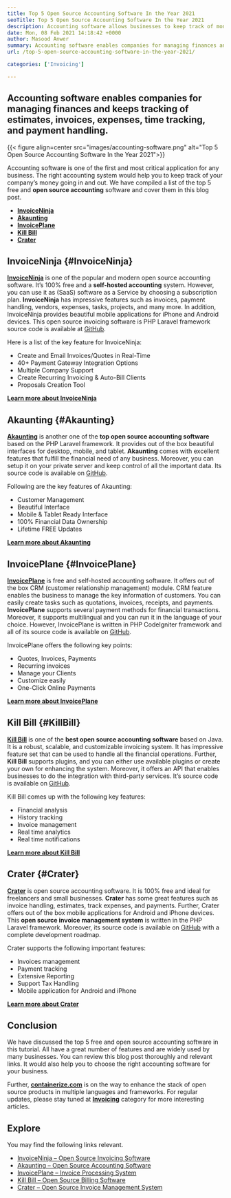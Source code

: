 ```yaml
---
title: Top 5 Open Source Accounting Software In the Year 2021
seoTitle: Top 5 Open Source Accounting Software In the Year 2021
description: Accounting software allows businesses to keep track of money coming in and out. Choose the right invoicing software and hold a tight grip on finances.
date: Mon, 08 Feb 2021 14:18:42 +0000
author: Masood Anwer
summary: Accounting software enables companies for managing finances and keeps tracking of estimates, invoices, expenses, time tracking, and payment handling.
url: /top-5-open-source-accounting-software-in-the-year-2021/

categories: ['Invoicing']

---
```

## Accounting software enables companies for managing finances and keeps tracking of estimates, invoices, expenses, time tracking, and payment handling.

{{< figure align=center src="images/accounting-software.png" alt="Top 5 Open Source Accounting Software In the Year 2021">}}  

Accounting software is one of the first and most critical application for any business. The right accounting system would help you to keep track of your company’s money going in and out. We have compiled a list of the top 5 free and **open source accounting** software and cover them in this blog post.

  * [**InvoiceNinja**][1]
  * [**Akaunting**][2]
  * [**InvoicePlane**][3]
  * [**Kill Bill**][4]
  * [**Crater**][5]

## InvoiceNinja {#InvoiceNinja}

**[InvoiceNinja][6]** is one of the popular and modern open source accounting software. It’s 100% free and a **self-hosted accounting** system. However, you can use it as (SaaS) software as a Service by choosing a subscription plan. **InvoiceNinja** has impressive features such as invoices, payment handling, vendors, expenses, tasks, projects, and many more. In addition, InvoiceNinja provides beautiful mobile applications for iPhone and Android devices. This open source invoicing software is PHP Laravel framework source code is available at [GitHub][7].

Here is a list of the key feature for InvoiceNinja:

  * Create and Email Invoices/Quotes in Real-Time
  * 40+ Payment Gateway Integration Options
  * Multiple Company Support
  * Create Recurring Invoicing & Auto-Bill Clients
  * Proposals Creation Tool

**[Learn more about InvoiceNinja][8]**

## Akaunting {#Akaunting}

**[Akaunting][9]** is another one of the **top open source accounting software** based on the PHP Laravel framework. It provides out of the box beautiful interfaces for desktop, mobile, and tablet. **Akaunting** comes with excellent features that fulfill the financial need of any business. Moreover, you can setup it on your private server and keep control of all the important data. Its source code is available on [GitHub][10].

Following are the key features of Akaunting:

  * Customer Management
  * Beautiful Interface
  * Mobile & Tablet Ready Interface
  * 100% Financial Data Ownership
  * Lifetime FREE Updates

**[Learn more about Akaunting][11]**

## InvoicePlane {#InvoicePlane}

**[InvoicePlane][12]** is free and self-hosted accounting software. It offers out of the box CRM (customer relationship management) module. CRM feature enables the business to manage the key information of customers. You can easily create tasks such as quotations, invoices, receipts, and payments. **InvoicePlane** supports several payment methods for financial transactions. Moreover, it supports multilingual and you can run it in the language of your choice. However, InvoicePlane is written in PHP CodeIgniter framework and all of its source code is available on [GitHub][13].

InvoicePlane offers the following key points:

  * Quotes, Invoices, Payments
  * Recurring invoices
  * Manage your Clients
  * Customize easily
  * One-Click Online Payments

**[Learn more about InvoicePlane][14]**

## Kill Bill {#KillBill}

**[Kill Bill][15]** is one of the **best open source accounting software** based on Java. It is a robust, scalable, and customizable invoicing system. It has impressive feature set that can be used to handle all the financial operations. Further, **Kill Bill** supports plugins, and you can either use available plugins or create your own for enhancing the system. Moreover, it offers an API that enables businesses to do the integration with third-party services. It’s source code is available on [GitHub][16].

Kill Bill comes up with the following key features:

  * Financial analysis
  * History tracking
  * Invoice management
  * Real time analytics
  * Real time notifications

**[Learn more about Kill Bill][17]**

## Crater {#Crater}

**[Crater][18]** is open source accounting software. It is 100% free and ideal for freelancers and small businesses. **Crater** has some great features such as invoice handling, estimates, track expenses, and payments. Further, Crater offers out of the box mobile applications for Android and iPhone devices. This **open source invoice management system** is written in the PHP Laravel framework. Moreover, its source code is available on [GitHub][19] with a complete development roadmap.

Crater supports the following important features:

  * Invoices management
  * Payment tracking
  * Extensive Reporting
  * Support Tax Handling
  * Mobile application for Android and iPhone

**[Learn more about Crater][20]**

## Conclusion

We have discussed the top 5 free and open source accounting software in this tutorial. All have a great number of features and are widely used by many businesses. You can review this blog post thoroughly and relevant links. It would also help you to choose the right accounting software for your business.

Further, [**containerize.com**][21] is on the way to enhance the stack of open source products in multiple languages and frameworks. For regular updates, please stay tuned at [**Invoicing**][22] category for more interesting articles.

## Explore

You may find the following links relevant.

  * [InvoiceNinja – Open Source Invoicing Software][23]
  * [Akaunting – Open Source Accounting Software][24]
  * [InvoicePlane – Invoice Processing System][25]
  * [Kill Bill – Open Source Billing Software][26]
  * [Crater – Open Source Invoice Management System][27]

 [1]: #InvoiceNinja
 [2]: #Akaunting
 [3]: #InvoicePlane
 [4]: #KillBill
 [5]: #Crater
 [6]: https://products.containerize.com/invoicing/invoiceninja
 [7]: https://github.com/invoiceninja/invoiceninja
 [8]: https://www.invoiceninja.com
 [9]: https://products.containerize.com/invoicing/akaunting
 [10]: https://github.com/akaunting/akaunting
 [11]: https://akaunting.com
 [12]: https://products.containerize.com/invoicing/invoiceplane
 [13]: https://github.com/InvoicePlane/InvoicePlane
 [14]: https://www.invoiceplane.com
 [15]: https://products.containerize.com/invoicing/killbill
 [16]: https://github.com/killbill/killbill
 [17]: https://killbill.io
 [18]: https://products.containerize.com/invoicing/crater
 [19]: https://github.com/bytefury/crater
 [20]: https://craterapp.com
 [21]: https://containerize.com
 [22]: https://blog.containerize.com/category/invoicing/
 [23]: https://products.containerize.com/invoicing/invoiceninja/
 [24]: https://products.containerize.com/invoicing/akaunting/
 [25]: https://products.containerize.com/invoicing/invoiceplane/
 [26]: https://products.containerize.com/invoicing/killbill/
 [27]: https://products.containerize.com/invoicing/crater/